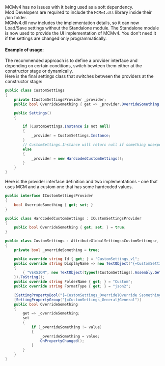 MCMv4 has no issues with it being used as a soft dependency.  
Mod Developers are required to include the ``MCMv4.dll`` library inside their /bin folder.  
MCMv4.dll now includes the implementation details, so it can now Load/Save settings without the Standalone module. The Standalone module is now used to provide the UI implementation of MCMv4. You don't need it if the settings are changed only programmatically.  

#### Example of usage:
The recommended approach is to define a provider interface and depending on certain conditions, switch bewteen them either at the constructor stage or dynamically.  
Here is the final settings class that switches between the providers at the constructor stage:
```csharp
public class CustomSettings
{
    private ICustomSettingsProvider _provider;
    public bool OverrideSomething { get => _provider.OverrideSomething; set => _provider.OverrideSomething = value; }

    public Settings()
    {

        if (CustomSettings.Instance is not null)
        {
            _provider = CustomSettings.Instance;
        }
        // CustomSettings.Instance will return null if something unexpected happened.
        else
        {
            _provider = new HardcodedCustomSettings();
        }
    }
}
```

Here is the provider interface definition and two implementations - one that uses MCM and a custom one that has some hardcoded values.
```csharp
public interface ICustomSettingsProvider
{
    bool OverrideSomething { get; set; }
}

public class HardcodedCustomSettings : ICustomSettingsProvider
{
    public bool OverrideSomething { get; set; } = true;
}

public class CustomSettings : AttributeGlobalSettings<CustomSettings>, ICustomSettingsProvider
{
    private bool _overrideSomething = true;

    public override string Id { get; } = "CustomSettings_v1";
    public override string DisplayName => new TextObject("{=CustomSettings_Name}Custom {VERSION}", new Dictionary<string, TextObject>
    {
        { "VERSION", new TextObject(typeof(CustomSettings).Assembly.GetName().Version.ToString(3)) }
    }).ToString();
    public override string FolderName { get; } = "Custom";
    public override string FormatType { get; } = "json2";

    [SettingPropertyBool("{=CustomSettings_Override}Override Ssomething", RequireRestart = true, HintText = "{=CustomSettings_OverrideDesc}If set, does something.")]
    [SettingPropertyGroup("{=CustomSettings_General}General")]
    public bool OverrideSomething
    {
        get => _overrideSomething;
        set
        {
            if (_overrideSomething != value)
            {
                _overrideSomething = value;
                OnPropertyChanged();
            }
        }
    }
}
```
